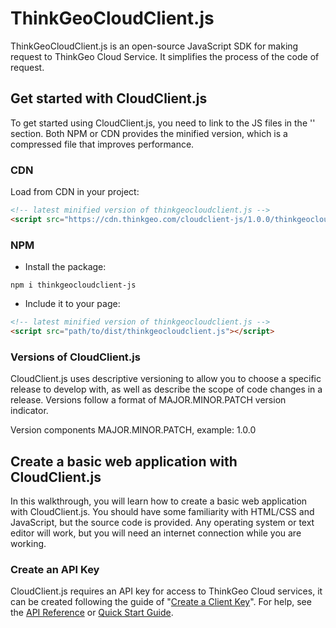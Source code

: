 # ThinkGeoCloudClient.js

ThinkGeoCloudClient.js is an open-source JavaScript SDK for making request to ThinkGeo Cloud Service. It simplifies the process of the code of request.


## Get started with CloudClient.js

To get started using CloudClient.js, you need to link to the JS files in the '<head>' section. Both NPM or CDN provides the minified version, which is a compressed file that improves performance. 
  
### CDN
Load from CDN in your project:

```html
<!-- latest minified version of thinkgeocloudclient.js -->
<script src="https://cdn.thinkgeo.com/cloudclient-js/1.0.0/thinkgeocloudclient.js"></script>
```

### NPM

- Install the package:
```
npm i thinkgeocloudclient-js
``` 

- Include it to your page:
```html
<!-- latest minified version of thinkgeocloudclient.js -->
<script src="path/to/dist/thinkgeocloudclient.js"></script>
```
 

### Versions of CloudClient.js

CloudClient.js uses descriptive versioning to allow you to choose a specific release to develop with, as well as describe the scope of code changes in a release. Versions follow a format of MAJOR.MINOR.PATCH version indicator. 

Version components
MAJOR.MINOR.PATCH, example: 1.0.0


## Create a basic web application with CloudClient.js

In this walkthrough, you will learn how to create a basic web application with CloudClient.js. You should have some familiarity with HTML/CSS and JavaScript, but the source code is provided. Any operating system or text editor will work, but you will need an internet connection while you are working. 

### Create an API Key
CloudClient.js requires an API key for access to ThinkGeo Cloud services, it can be created following the guide of "[Create a Client Key](http://wiki.thinkgeo.com/wiki/thinkgeo_cloud_quick_start_guide)". For help, see the [API Reference](https://cloud.thinkgeo.com/help) or [Quick Start Guide](http://wiki.thinkgeo.com/wiki/thinkgeo_cloud_quick_start_guide).


